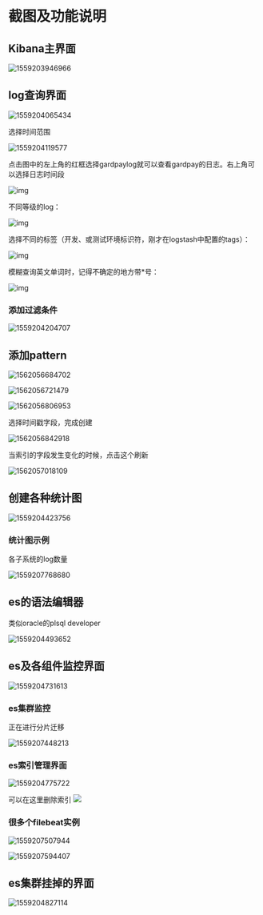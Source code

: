 # 截图及功能说明

## Kibana主界面

![1559203946966](./images/1559203946966.png)

## log查询界面

![1559204065434](./images/1559204065434.png)

选择时间范围

![1559204119577](./images/1559204119577.png)

点击图中的左上角的红框选择gardpaylog就可以查看gardpay的日志。右上角可以选择日志时间段

![img](./images/clip_image010.jpg)

不同等级的log：

![img](./images/clip_image012.jpg)

选择不同的标签（开发、或测试环境标识符，刚才在logstash中配置的tags）：

![img](./images/clip_image014.jpg)

模糊查询英文单词时，记得不确定的地方带*号：

![img](./images/clip_image016.jpg)


### 添加过滤条件

![1559204204707](./images/1559204204707.png)



## 添加pattern

![1562056684702](./images/1562056684702.png)

![1562056721479](./images/1562056721479.png)


![1562056806953](./images/1562056806953.png)

选择时间戳字段，完成创建

![1562056842918](./images/1562056842918.png)

当索引的字段发生变化的时候，点击这个刷新

![1562057018109](./images/1562057018109.png)



## 创建各种统计图

![1559204423756](./images/1559204423756.png)

### 统计图示例

各子系统的log数量

![1559207768680](./images/1559207768680.png)

## es的语法编辑器

类似oracle的plsql developer

![1559204493652](./images/1559204493652.png)

## es及各组件监控界面

![1559204731613](./images/1559204731613.png)

### es集群监控

正在进行分片迁移

![1559207448213](./images/1559207448213.png)

### es索引管理界面

![1559204775722](./images/1559204775722.png)

可以在这里删除索引
![](./images/CADE83CA-5806-4c27-A782-79598DB2FECE.png)

### 很多个filebeat实例

![1559207507944](./images/1559207507944.png)

![1559207594407](./images/1559207594407.png)

## es集群挂掉的界面

![1559204827114](./images/1559204827114.png)


